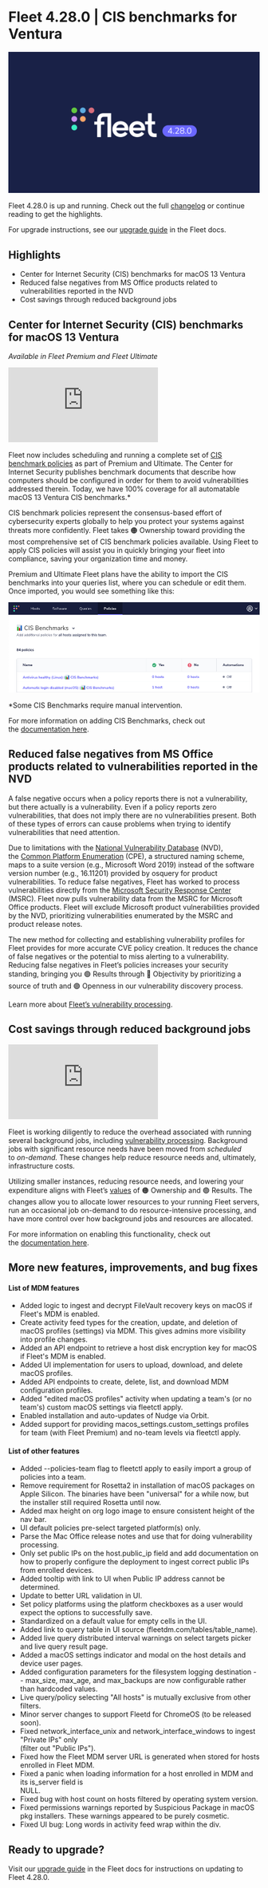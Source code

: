 # Fleet 4.28.0 | CIS benchmarks for Ventura

![Fleet 4.28.0](../website/assets/images/articles/fleet-4.28.0-800x450@2x.png)

Fleet 4.28.0 is up and running. Check out the full [changelog](https://github.com/fleetdm/fleet/releases/tag/fleet-v4.28.0) or continue reading to get the highlights.

For upgrade instructions, see our [upgrade guide](https://fleetdm.com/docs/deploying/upgrading-fleet) in the Fleet docs.

## Highlights

*   Center for Internet Security (CIS) benchmarks for macOS 13 Ventura
*   Reduced false negatives from MS Office products related to vulnerabilities reported in the NVD
*   Cost savings through reduced background jobs

## Center for Internet Security (CIS) benchmarks for macOS 13 Ventura

_Available in Fleet Premium and Fleet Ultimate_

<div purpose="embedded-content">
    <iframe src="https://www.youtube.com/embed/_uExv-1v4jQ" title="YouTube video player" frameborder="0" allow="accelerometer; autoplay; clipboard-write; encrypted-media; gyroscope; picture-in-picture; web-share" allowfullscreen></iframe>
</div>

Fleet now includes scheduling and running a complete set of [CIS benchmark policies](https://fleetdm.com/docs/using-fleet/cis-benchmarks) as part of Premium and Ultimate. The Center for Internet Security publishes benchmark documents that describe how computers should be configured in order for them to avoid vulnerabilities addressed therein. Today, we have 100% coverage for all automatable macOS 13 Ventura CIS benchmarks.\*

CIS benchmark policies represent the consensus-based effort of cybersecurity experts globally to help you protect your systems against threats more confidently. Fleet takes 🟠 Ownership toward providing the most comprehensive set of CIS benchmark policies available. Using Fleet to apply CIS policies will assist you in quickly bringing your fleet into compliance, saving your organization time and money.

Premium and Ultimate Fleet plans have the ability to import the CIS benchmarks into your queries list, where you can schedule or edit them. Once imported, you would see something like this:

![CIS Benchmarks](../website/assets/images/articles/fleet-4.28.0-cis-benchmarks-497x179@2x.png)

\*Some CIS Benchmarks require manual intervention.

For more information on adding CIS Benchmarks, check out the [documentation here](https://fleetdm.com/docs/using-fleet/cis-benchmarks#how-to-add-cis-benchmarks).

<call-to-action preset="premium-upgrade"></call-to-action>

## Reduced false negatives from MS Office products related to vulnerabilities reported in the NVD

A false negative occurs when a policy reports there is not a vulnerability, but there actually is a vulnerability. Even if a policy reports zero vulnerabilities, that does not imply there are no vulnerabilities present. Both of these types of errors can cause problems when trying to identify vulnerabilities that need attention.

Due to limitations with the [National Vulnerability Database](https://nvd.nist.gov/) (NVD), the [Common Platform Enumeration](https://nvd.nist.gov/products/cpe) (CPE), a structured naming scheme, maps to a suite version (e.g., Microsoft Word 2019) instead of the software version number (e.g., 16.11201) provided by osquery for product vulnerabilities. To reduce false negatives, Fleet has worked to process vulnerabilities directly from the [Microsoft Security Response Center](https://www.microsoft.com/en-us/msrc/) (MSRC). Fleet now pulls vulnerability data from the MSRC for Microsoft Office products. Fleet will exclude Microsoft product vulnerabilities provided by the NVD, prioritizing vulnerabilities enumerated by the MSRC and product release notes.

The new method for collecting and establishing vulnerability profiles for Fleet provides for more accurate CVE policy creation. It reduces the chance of false negatives or the potential to miss alerting to a vulnerability. Reducing false negatives in Fleet’s policies increases your security standing, bringing you 🟢 Results through 🔵 Objectivity by prioritizing a source of truth and 🟣 Openness in our vulnerability discovery process.

Learn more about [Fleet’s vulnerability processing](https://fleetdm.com/docs/using-fleet/vulnerability-processing).

## Cost savings through reduced background jobs

<div purpose="embedded-content">
    <iframe src="https://www.youtube.com/embed/7LfrZ7dqQxY" title="YouTube video player" frameborder="0" allow="accelerometer; autoplay; clipboard-write; encrypted-media; gyroscope; picture-in-picture; web-share" allowfullscreen></iframe>
</div>

Fleet is working diligently to reduce the overhead associated with running several background jobs, including [vulnerability processing](https://fleetdm.com/docs/using-fleet/vulnerability-processing). Background jobs with significant resource needs have been moved from _scheduled_ to _on-demand._ These changes help reduce resource needs and, ultimately, infrastructure costs. 

Utilizing smaller instances, reducing resource needs, and lowering your expenditure aligns with Fleet’s [values](https://fleetdm.com/handbook/company#values) of 🟠 Ownership and 🟢 Results. The changes allow you to allocate lower resources to your running Fleet servers, run an occasional job on-demand to do resource-intensive processing, and have more control over how background jobs and resources are allocated. 

For more information on enabling this functionality, check out the [documentation here](https://fleetdm.com/docs/using-fleet/vulnerability-processing#advanced-configuration).

## More new features, improvements, and bug fixes

#### List of MDM features

*   Added logic to ingest and decrypt FileVault recovery keys on macOS if Fleet's MDM is enabled.
*   Create activity feed types for the creation, update, and deletion of macOS profiles (settings) via MDM. This gives admins more visibility into profile changes.
*   Added an API endpoint to retrieve a host disk encryption key for macOS if Fleet's MDM is enabled.
*   Added UI implementation for users to upload, download, and delete macOS profiles.
*   Added API endpoints to create, delete, list, and download MDM configuration profiles.
*   Added "edited macOS profiles" activity when updating a team's (or no team's) custom macOS settings via fleetctl apply.
*   Enabled installation and auto-updates of Nudge via Orbit.
*   Added support for providing macos\_settings.custom\_settings profiles for team (with Fleet Premium) and no-team levels via fleetctl apply.

<call-to-action preset="mdm-beta"></call-to-action>

#### List of other features

*   Added --policies-team flag to fleetctl apply to easily import a group of policies into a team.
*   Remove requirement for Rosetta2 in installation of macOS packages on Apple Silicon. The binaries have been "universal" for a while now, but the installer still required Rosetta until now.
*   Added max height on org logo image to ensure consistent height of the nav bar.
*   UI default policies pre-select targeted platform(s) only.
*   Parse the Mac Office release notes and use that for doing vulnerability processing.
*   Only set public IPs on the host.public\_ip field and add documentation on how to properly configure the deployment to ingest correct public IPs from enrolled devices.
*   Added tooltip with link to UI when Public IP address cannot be determined.
*   Update to better URL validation in UI.
*   Set policy platforms using the platform checkboxes as a user would expect the options to successfully save.
*   Standardized on a default value for empty cells in the UI.
*   Added link to query table in UI source (fleetdm.com/tables/table\_name).
*   Added live query distributed interval warnings on select targets picker and live query result page.
*   Added a macOS settings indicator and modal on the host details and device user pages.
*   Added configuration parameters for the filesystem logging destination -- max\_size, max\_age, and max\_backups are now configurable rather than hardcoded values.
*   Live query/policy selecting "All hosts" is mutually exclusive from other filters.
*   Minor server changes to support Fleetd for ChromeOS (to be released soon).
*   Fixed network\_interface\_unix and network\_interface\_windows to ingest "Private IPs" only  
    (filter out "Public IPs").
*   Fixed how the Fleet MDM server URL is generated when stored for hosts enrolled in Fleet MDM.
*   Fixed a panic when loading information for a host enrolled in MDM and its is\_server field is  
    NULL.
*   Fixed bug with host count on hosts filtered by operating system version.
*   Fixed permissions warnings reported by Suspicious Package in macOS pkg installers. These warnings appeared to be purely cosmetic.
*   Fixed UI bug: Long words in activity feed wrap within the div.

## Ready to upgrade?

Visit our [upgrade guide](https://fleetdm.com/docs/deploying/upgrading-fleet) in the Fleet docs for instructions on updating to Fleet 4.28.0.

<meta name="category" value="releases">
<meta name="authorFullName" value="JD Strong">
<meta name="authorGitHubUsername" value="spokanemac">
<meta name="publishedOn" value="2023-02-28">
<meta name="articleTitle" value="Fleet 4.28.0 | CIS benchmarks for Ventura">
<meta name="articleImageUrl" value="../website/assets/images/articles/fleet-4.28.0-800x450@2x.png">
